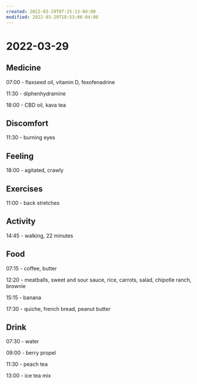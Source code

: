 ```yaml
---
created: 2022-03-29T07:15:13-04:00
modified: 2022-03-29T18:53:06-04:00
---
```


# 2022-03-29

## Medicine

07:00 - flaxseed oil, vitamin D, fexofenadrine

11:30 - diphenhydramine

18:00 - CBD oil, kava tea


## Discomfort

11:30 - burning eyes


## Feeling

18:00 - agitated, crawly


## Exercises

11:00 - back stretches


## Activity

14:45 - walking, 22 minutes


## Food

07:15 - coffee, butter

12:20 - meatballs, sweet and sour sauce, rice, carrots, salad, chipotle ranch, brownie

15:15 - banana

17:30 - quiche, french bread, peanut butter


## Drink

07:30 - water

09:00 - berry propel

11:30 - peach tea

13:00 - ice tea mix
